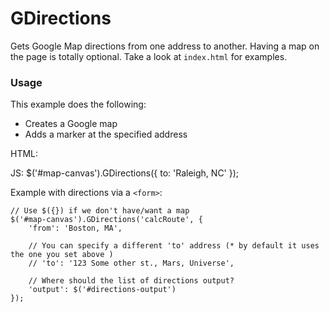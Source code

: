 GDirections
===========

Gets Google Map directions from one address to another. Having a map on the page is totally optional. Take a look at `index.html` for examples.

### Usage
This example does the following:
- Creates a Google map
- Adds a marker at the specified address

HTML:
	<div id="map-canvas"></div>

JS:
	$('#map-canvas').GDirections({
		to: 'Raleigh, NC'
	});


Example with directions via a `<form>`:

	// Use $({}) if we don't have/want a map
	$('#map-canvas').GDirections('calcRoute', {
		'from': 'Boston, MA', 

		// You can specify a different 'to' address (* by default it uses the one you set above )
		// 'to': '123 Some other st., Mars, Universe',

		// Where should the list of directions output?
		'output': $('#directions-output')
	});